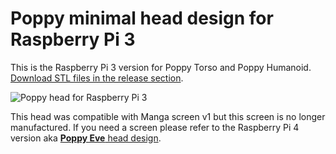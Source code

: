 # Poppy minimal head design for Raspberry Pi 3
This is the Raspberry Pi 3 version for Poppy Torso and Poppy Humanoid. [Download STL files in the release section](https://github.com/poppy-project/Poppy-minimal-head-design/releases/tag/v2.0).

![Poppy head for Raspberry Pi 3](https://discourse-cloud-file-uploads.s3.dualstack.us-west-2.amazonaws.com/free1/uploads/poppy/original/2X/7/79051a1116acd5e7f1d0cc1c81dee544f50487cf.jpeg)

This head was compatible with Manga screen v1 but this screen is no longer manufactured. If you need a screen please refer to the Raspberry Pi 4 version aka [**Poppy Eve** head design](https://github.com/poppy-project/Poppy-eve-head-design).
